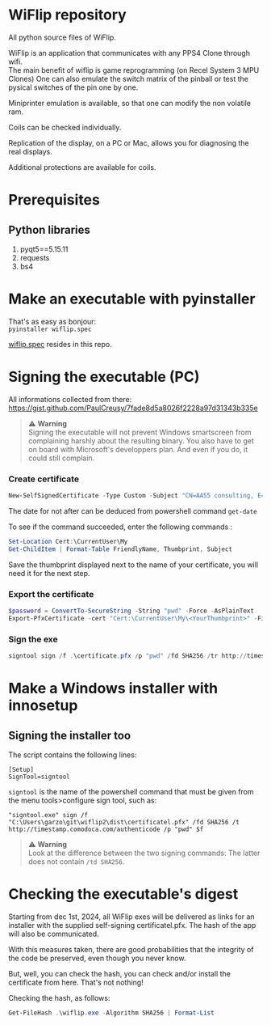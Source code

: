 # WiFlip repository  
All python source files of WiFlip.

WiFlip is an application that communicates with any PPS4 Clone through wifi.  
The main benefit of wiflip is game reprogramming (on Recel System 3 MPU Clones) 
One can also emulate the switch matrix of the pinball or test the pysical switches of the pin one by one.

Miniprinter emulation is available, so that one can modify the non volatile ram. 

Coils can be checked individually.

Replication of the display, on a PC or Mac, allows you for diagnosing the real displays.

Additional protections are available for coils.

# Prerequisites  
## Python libraries  
1. pyqt5==5.15.11
2. requests
3. bs4

   
# Make an executable with pyinstaller  
That's as easy as bonjour:  
`pyinstaller wiflip.spec`

[wiflip.spec](https://github.com/garzol/wiflip/blob/tracer/wiflip.spec) resides in this repo.
# Signing the executable (PC)
All informations collected from there:  
https://gist.github.com/PaulCreusy/7fade8d5a8026f2228a97d31343b335e
> :warning: **Warning**  
> Signing the executable will not prevent Windows smartscreen from complaining harshly about the resulting binary. You also have to get on board with Microsoft's developpers plan. And even if you do, it could still complain.

### Create certificate
```Powershell
New-SelfSignedCertificate -Type Custom -Subject "CN=AA55 consulting, E=phd@aa55.fr" -KeyUsage DigitalSignature -FriendlyName "WiFlip" -CertStoreLocation "Cert:\CurrentUser\My" -TextExtension @("2.5.29.37={text}1.3.6.1.5.5.7.3.3", "2.5.29.19={text}") -NotAfter "samedi 30 novembre 2028 14:44:59"
```

The date for not after can be deduced from powershell command `get-date`

To see if the command succeeded, enter the following commands :

```Powershell
Set-Location Cert:\CurrentUser\My
Get-ChildItem | Format-Table FriendlyName, Thumbprint, Subject
```

Save the thumbprint displayed next to the name of your certificate, you will need it for the next step.

### Export the certificate

```Powershell
$password = ConvertTo-SecureString -String "pwd" -Force -AsPlainText 
Export-PfxCertificate -cert "Cert:\CurrentUser\My\<YourThumbprint>" -FilePath certificate.pfx -Password $password
```
### Sign the exe
```Powershell
signtool sign /f .\certificate.pfx /p "pwd" /fd SHA256 /tr http://timestamp.digicert.com /td SHA256 wiflip.exe
``` 

# Make a Windows installer with innosetup
## Signing the installer too
The script contains the following lines:  
```
[Setup]
SignTool=signtool
```

`signtool` is the name of the powershell command that must be given from the menu tools>configure sign tool, such as:
```
"signtool.exe" sign /f "C:\Users\garzo\git\wiflip2\dist\certificatel.pfx" /fd SHA256 /t http://timestamp.comodoca.com/authenticode /p "pwd" $f
```
> :warning: **Warning**  
> Look at the difference between the two signing commands: The latter does not contain  `/td SHA256`.

# Checking the executable's digest
Starting from dec 1st, 2024, all WiFlip exes will be delivered as links for an installer with the supplied self-signing certificatel.pfx. The hash of the app will also be communicated. 

With this measures taken, there are good probabilities that the integrity of the code be preserved, even though you never know.

But, well, you can check the hash, you can check and/or install the certificate from here. That's not nothing!

Checking the hash, as follows:  
```Powershell
Get-FileHash .\wiflip.exe -Algorithm SHA256 | Format-List
```


